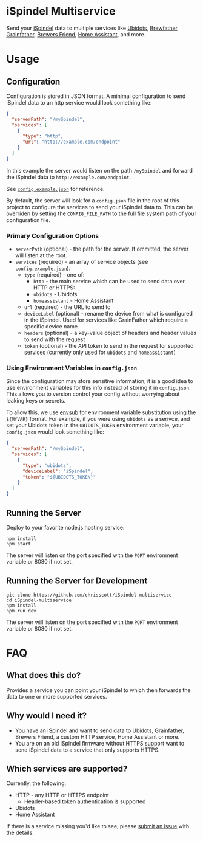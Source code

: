 # iSpindel Multiservice

Send your [iSpindel](https://www.ispindel.de/docs/README_en.html) data to multiple services like [Ubidots](http://help.ubidots.com/en/articles/3979278-connect-the-ispindel-low-cost-diy-hydrometer-with-ubidots), [Brewfather](https://docs.brewfather.app/integrations/ispindel), [Grainfather](https://grainfather.com/), [Brewers Friend](https://www.brewersfriend.com/), [Home Assistant](https://www.home-assistant.io/), and more.

# Usage

## Configuration

Configuration is stored in JSON format. A minimal configuration to send iSpindel data to an http service would look something like:

```json
{
  "serverPath": "/mySpindel",
  "services": [
    {
      "type": "http",
      "url": "http://example.com/endpoint"
    }
  ]
}
```

In this example the server would listen on the path `/mySpindel` and forward the iSpindel data to `http://example.com/endpoint`.

See [`config.example.json`](./config.example.json) for reference.

By default, the server will look for a `config.json` file in the root of this project to configure the services to send your iSpindel data to. This can be overriden by setting the `CONFIG_FILE_PATH` to the full file system path of your configuration file.

### Primary Configuration Options

* `serverPath` (optional) - the path for the server. If ommitted, the server will listen at the root.
* `services` (required) - an array of service objects (see [`config.example.json`](./config.example.json)):
  * `type` (required) - one of:
    * `http` - the main service which can be used to send data over HTTP or HTTPS:
    * `ubidots` - Ubidots
    * `homeassistant` - Home Assistant
  * `url` (required) - the URL to send to
  * `deviceLabel` (optional) - rename the device from what is configured in the iSpindel. Used for services like GrainFather which require a specific device name.
  * `headers` (optional) - a key-value object of headers and header values to send with the request
  * `token` (optional) - the API token to send in the request for supported services (currently only used for `ubidots` and `homeassistant`)

### Using Environment Variables in `config.json`

Since the configuration may store sensitive information, it is a good idea to use environment variables for this info instead of storing it in `config.json`. This allows you to version control your config without worrying about leaking keys or secrets.

To allow this, we use [envsub](https://www.npmjs.com/package/envsub) for environment variable substitution using the `${MYVAR}` format. For example, if you were using `ubidots` as a serivce, and set your Ubidots token in the `UBIDOTS_TOKEN` environment variable, your `config.json` would look something like:

```json
{
  "serverPath": "/mySpindel",
  "services": [
    {
      "type": "ubidots",
      "deviceLabel": "iSpindel",
      "token": "${UBIDOTS_TOKEN}"
    }
  ]
}
```

## Running the Server

Deploy to your favorite node.js hosting service:

```
npm install
npm start
```

The server will listen on the port specified with the `PORT` environment variable or 8080 if not set.

## Running the Server for Development

```
git clone https://github.com/chrisscott/iSpindel-multiservice
cd iSpindel-multiservice
npm install
npm run dev
```

The server will listen on the port specified with the `PORT` environment variable or 8080 if not set.

# FAQ

## What does this do?

Provides a service you can point your iSpindel to which then forwards the data to one or more supported services.

## Why would I need it?

* You have an iSpindel and want to send data to Ubidots, Grainfather, Brewers Friend, a custom HTTP service, Home Assistant or more. 
* You are on an old iSpindel firmware without HTTPS support want to send iSpindel data to a service that only supports HTTPS.

## Which services are supported?

Currently, the following:
* HTTP - any HTTP or HTTPS endpoint
  * Header-based token authentication is supported
* Ubidots
* Home Assistant

If there is a service missing you'd like to see, please [submit an issue](/issue/new) with the details.

